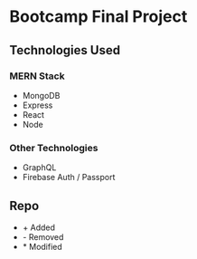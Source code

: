 # Bootcamp Final Project

## Technologies Used

### MERN Stack

<ul>
  <li>MongoDB</li>
  <li>Express</li>
  <li>React</li>
  <li>Node</li>
</ul>

### Other Technologies

<ul>
  <li>GraphQL</li>
  <li>Firebase Auth / Passport</li>
</ul>


## Repo

<ul>
<li>+ Added</li>
<li>- Removed</li>
<li>* Modified</li>
</ul>